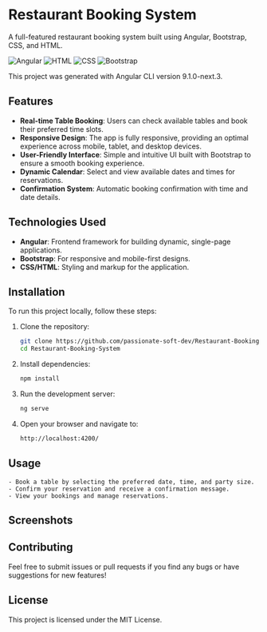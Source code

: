 # Restaurant Booking System

A full-featured restaurant booking system built using Angular, Bootstrap, CSS, and HTML.

![Angular](https://img.shields.io/badge/Angular-0F0F11?style=for-the-badge&logo=Angular&logoColor=white)
![HTML](https://img.shields.io/badge/HTML-E34F26?style=for-the-badge&logo=HTML5&logoColor=white)
![CSS](https://img.shields.io/badge/CSS-1572B6?style=for-the-badge&logo=CSS3&logoColor=white)
![Bootstrap](https://img.shields.io/badge/Bootstrap-563D7C?style=for-the-badge&logo=Bootstrap&logoColor=white)

This project was generated with Angular CLI version 9.1.0-next.3.

## Features

- **Real-time Table Booking**: Users can check available tables and book their preferred time slots.
- **Responsive Design**: The app is fully responsive, providing an optimal experience across mobile, tablet, and desktop devices.
- **User-Friendly Interface**: Simple and intuitive UI built with Bootstrap to ensure a smooth booking experience.
- **Dynamic Calendar**: Select and view available dates and times for reservations.
- **Confirmation System**: Automatic booking confirmation with time and date details.
  
## Technologies Used

- **Angular**: Frontend framework for building dynamic, single-page applications.
- **Bootstrap**: For responsive and mobile-first designs.
- **CSS/HTML**: Styling and markup for the application.

## Installation

To run this project locally, follow these steps:

1. Clone the repository:
   ```bash
   git clone https://github.com/passionate-soft-dev/Restaurant-Booking-System.git
   cd Restaurant-Booking-System

2. Install dependencies:
   ```bash
   npm install

3. Run the development server:
   ```bash
   ng serve

4. Open your browser and navigate to:
   ```bash
   http://localhost:4200/

## Usage
    - Book a table by selecting the preferred date, time, and party size.
    - Confirm your reservation and receive a confirmation message.
    - View your bookings and manage reservations.

## Screenshots

## Contributing
Feel free to submit issues or pull requests if you find any bugs or have suggestions for new features!

## License
This project is licensed under the MIT License.     